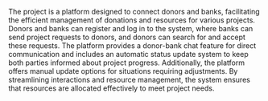 The project is a platform designed to connect donors and banks, facilitating the efficient management of donations and resources for various projects. Donors and banks can register and log in to the system, where banks can send project requests to donors, and donors can search for and accept these requests. The platform provides a donor-bank chat feature for direct communication and includes an automatic status update system to keep both parties informed about project progress. Additionally, the platform offers manual update options for situations requiring adjustments. By streamlining interactions and resource management, the system ensures that resources are allocated effectively to meet project needs.
